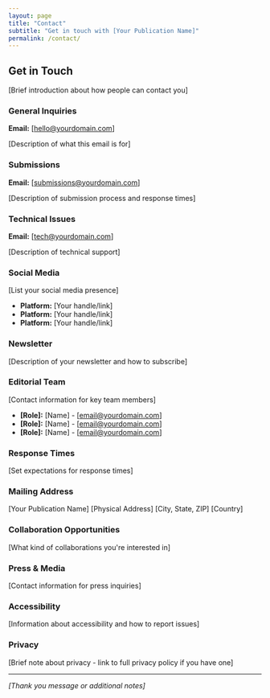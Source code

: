 ```yaml
---
layout: page
title: "Contact"
subtitle: "Get in touch with [Your Publication Name]"
permalink: /contact/
---
```


## Get in Touch

[Brief introduction about how people can contact you]

### General Inquiries
**Email:** [hello@yourdomain.com]

[Description of what this email is for]

### Submissions
**Email:** [submissions@yourdomain.com]

[Description of submission process and response times]

### Technical Issues
**Email:** [tech@yourdomain.com]

[Description of technical support]

### Social Media

[List your social media presence]

- **Platform:** [Your handle/link]
- **Platform:** [Your handle/link]
- **Platform:** [Your handle/link]

### Newsletter

[Description of your newsletter and how to subscribe]

### Editorial Team

[Contact information for key team members]

- **[Role]:** [Name] - [email@yourdomain.com]
- **[Role]:** [Name] - [email@yourdomain.com]
- **[Role]:** [Name] - [email@yourdomain.com]

### Response Times

[Set expectations for response times]

### Mailing Address

[Your Publication Name]
[Physical Address]
[City, State, ZIP]
[Country]

### Collaboration Opportunities

[What kind of collaborations you're interested in]

### Press & Media

[Contact information for press inquiries]

### Accessibility

[Information about accessibility and how to report issues]

### Privacy

[Brief note about privacy - link to full privacy policy if you have one]

---

*[Thank you message or additional notes]*
